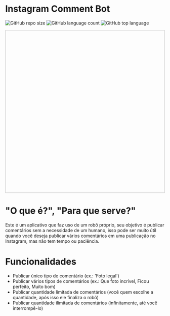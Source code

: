 # Instagram Comment Bot

![GitHub repo size](https://img.shields.io/github/repo-size/def-paulo/InstagramCommentBot?style=plastic)
![GitHub language count](https://img.shields.io/github/languages/count/def-paulo/InstagramCommentBot?style=plastic)
![GitHub top language](https://img.shields.io/github/languages/top/def-paulo/InstagramCommentBot?style=plastic)

<p align = "center">
 <img width = "512" height = "512" scr = "https://github.com/def-paulo/InstagramCommentBot/tree/main/python_files_pt/media/title.png">
</p>

# "O que é?", "Para que serve?"
  Este é um aplicativo que faz uso de um robô próprio, seu objetivo é publicar comentários sem a necessidade de um humano, isso pode ser muito útil quando você deseja publicar vários comentários em uma publicação no Instagram, mas não tem tempo ou paciência.    
  
# Funcionalidades
  - Publicar único tipo de comentário (ex.: 'Foto legal')
  - Publicar vários tipos de comentários (ex.: Que foto incrível, Ficou perfeito, Muito bom)
  - Publicar quantidade limitada de comentários  (você quem escolhe a quantidade, após isso ele finaliza o robô)
  - Publicar quantidade ilimitada de comentários (infinitamente, até você interrompê-lo)
